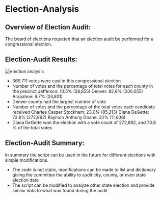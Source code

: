 # Election-Analysis

## Overview of Election Audit: 
The board of elections requeted that an election audit be performed for a congressional election.

## Election-Audit Results:
![election analysis](https://user-images.githubusercontent.com/74462990/133004135-1a836b12-fa13-4360-9121-da64577cf4a6.PNG)

- 369,711 votes were cast in this congressional election
- Number of votes and the percentage of total votes for each county in the precinct
    Jefferson: 10.5% (38,855)
    Denver: 82.8% (306,055)
    Arapahoe: 6.7% (24,801)
- Denver county had the largest number of vote
- Number of votes and the percentage of the total votes each candidate received
    Charles Casper Stockham: 23.0% (85,213)
    Diana DeGette: 73.8% (272,892)
    Raymon Anthony Doane: 3.1% (11,606)
- Diana DeGette won the election with a vote count of 272,892, and 73.8 % of the total votes

## Election-Audit Summary:
In summary the script can be used in the future for different elections with simple modifications.
- The code is not static, modifications can be made to list and dictionary giving the committee the ability to audit city, county, or even state election data
- The script can be modified to analyze other state election and provide similar data to what was found during the audit





